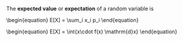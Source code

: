 The **expected value** or **expectation** of a random variable is

\begin{equation}
E[X] = \sum_i x_i p_i
\end{equation}

\begin{equation}
E[X] = \int{x\cdot f(x) \mathrm{d}x}
\end{equation}